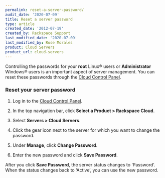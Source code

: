 ```yaml
---
permalink: reset-a-server-password/
audit_date: '2020-07-09'
title: Reset a server password
type: article
created_date: '2012-07-19'
created_by: Rackspace Support
last_modified_date: '2020-07-09'
last_modified_by: Rose Morales
product: Cloud Servers
product_url: cloud-servers
---
```


Controlling the passwords for your **root** Linux&reg; users or **Administrator** Windows&reg; users is an
important aspect of server management. You can reset these passwords through the [Cloud Control
Panel](https://login.rackspace.com).

### Reset your server password

1. Log in to the [Cloud Control Panel](https://login.rackspace.com).

2. In the top navigation bar, click **Select a Product > Rackspace Cloud**.

3. Select **Servers > Cloud Servers**.

4. Click the gear icon next to the server for which you want to change the password.

5. Under **Manage**, click **Change Password**.

6. Enter the new password and click **Save Password**.

After you click **Save Password**, the server status changes to ‘Password’. When the status
changes back to ‘Active’, you can use the new password.
